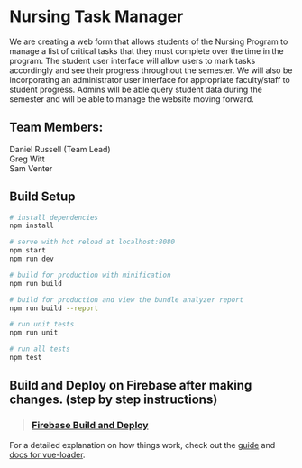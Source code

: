 # Nursing Task Manager

We are creating a web form that allows students of the Nursing Program to manage a list of critical tasks that they must complete over the time in the program. The student user interface will allow users to mark tasks accordingly and see their progress throughout the semester.  We will also be incorporating an administrator user interface for appropriate faculty/staff to student progress.  Admins will be able query student data during the semester and will be able to manage the website moving forward.

## Team Members:
Daniel Russell (Team Lead)  
Greg Witt  
Sam Venter


## Build Setup

``` bash
# install dependencies
npm install

# serve with hot reload at localhost:8080
npm start
npm run dev

# build for production with minification
npm run build

# build for production and view the bundle analyzer report
npm run build --report

# run unit tests
npm run unit

# run all tests
npm test
```

## Build and Deploy on Firebase after making changes. (step by step instructions)
>### [Firebase Build and Deploy](https://docs.google.com/document/d/1oxgi9eY36kvmidO-0UprooUkGOlniAJDhg6iFwg8lkw/edit?usp=sharing "Firebase Build and Deploy")


For a detailed explanation on how things work, check out the [guide](http://vuejs-templates.github.io/webpack/) and [docs for vue-loader](http://vuejs.github.io/vue-loader).
